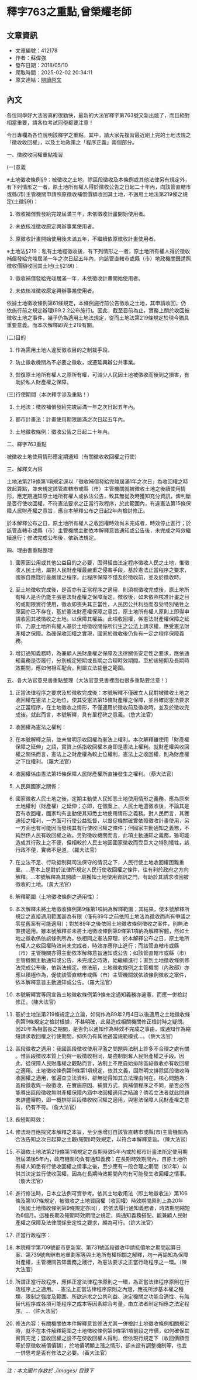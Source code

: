 # 釋字763之重點,曾榮耀老師

## 文章資訊
- 文章編號：412178
- 作者：蘇偉強
- 發布日期：2018/05/10
- 爬取時間：2025-02-02 20:34:11
- 原文連結：[閱讀原文](https://real-estate.get.com.tw/Columns/detail.aspx?no=412178)

## 內文
各位同學好大法官真的很勤快，最新的大法官釋字第763號又新出爐了，而且絕對相當重要，請各位考試同學都要注意！

今日專欄為各位說明該釋字之重點。其中，請大家先複習最近剛上完的土地法規之「徵收收回權」，以及土地政策之「程序正義」兩個部分。

一、徵收收回權重點複習

(一)意義

※土地徵收條例§9：被徵收之土地，除區段徵收及本條例或其他法律另有規定外，有下列情形之一者，原土地所有權人得於徵收公告之日起二十年內，向該管直轄市或縣(市)主管機關申請照原徵收補償價額收回其土地，不適用土地法第219條之規定(土徵§9I)：

1. 徵收補償費發給完竣屆滿三年，未依徵收計畫開始使用者。

2. 未依核准徵收原定興辦事業使用者。

3. 原徵收計畫開始使用後未滿五年，不繼續依原徵收計畫使用者。

※土地法§219：私有土地經徵收後，有下列情形之一者，原土地所有權人得於徵收補償發給完竣屆滿一年之次日起五年內，向該管直轄市或縣（市）地政機關聲請照徵收價額收回其土地(土§219I)︰

1. 徵收補償發給完竣屆滿一年，未依徵收計畫開始使用者。

2. 未依核准徵收原定興辦事業使用者。

依據土地徵收條例第61條規定，本條例施行前公告徵收之土地，其申請收回，仍依施行前之規定辦理(89.2.2公布施行)。因此，截至目前為止，實務上關於收回被徵收土地之事件，幾乎仍為適用土地法規定，從而土地法第219條規定於現今猶具重要意義。而本次解釋即與土219有關。

(二)目的

1. 作為需用土地人違反徵收目的之制裁手段。

2. 防止徵收機關為不必要之徵收，或遷延興辦公共事業。

3. 恢復原土地所有權人之原所有權，可減少人民因土地被徵收而後到之損害，有助於私人財產權之保障。

(三)行使期間（本次釋字涉及重點！）

1. 土地法：徵收補償發給完竣屆滿一年之次日起五年內。

2. 都市計畫法：計畫使用期限屆滿之次日起五年內。

3. 土地徵收條例：徵收公告之日起二十年內。

二、釋字763重點

被徵收土地使用情形應定期通知（有關徵收收回權之行使）

三、解釋文內容

土地法第219條第1項規定逕以「徵收補償發給完竣屆滿1年之次日」為收回權之時效起算點，並未規定該管直轄市或縣（市）主管機關就被徵收土地之後續使用情形，應定期通知原土地所有權人或依法公告，致其無從及時獲知充分資訊，俾判斷是否行使收回權，不符憲法要求之正當行政程序，於此範圍內，有違憲法第15條保障人民財產權之意旨，應自本解釋公布之日起2年內檢討修正。

於本解釋公布之日，原土地所有權人之收回權時效尚未完成者，時效停止進行；於該管直轄市或縣（市）主管機關主動依本解釋意旨通知或公告後，未完成之時效繼續進行；修法完成公布後，依新法規定。

四、理由書重點整理

1. 國家因公用或其他公益目的之必要，固得經由法定程序徵收人民之土地，惟徵收人民土地，屬對人民財產權最嚴重之侵害手段，基於憲法正當程序之要求，國家自應踐行最嚴謹之程序。此程序保障不僅及於徵收前，並及於徵收時。

2. 至土地徵收完成後，是否亦有正當程序之適用，則須視徵收完成後，原土地所有權人是否仍能主張憲法財產權之保障而定。徵收後，如未依照核准計畫之目的或期限實行使用，徵收即喪失其正當性，人民因公共利益而忍受特別犧牲之原因亦已不存在，基於憲法財產權保障之意旨，原土地所有權人原則上即得申請收回其被徵收之土地，以保障其權益。此項收回權，係憲法財產權保障之延伸，乃原土地所有權人基於土地徵收關係所衍生之公法上請求權，應受憲法財產權之保障。為確保收回權之實現，國家於徵收後仍負有一定之程序保障義務。

3. 增訂通知義務時，為兼顧人民財產權之保障及法律關係安定性之要求，應依通知義務是否履行，分別規定短期或長期之合理時效期間。至於該短期及長期時效期間，應如何相互配合，則屬立法裁量之範圍。

五、各大法官意見書重點整理（大法官意見書裡面也很多重點要注意！）

1. 正當法律程序之要求及於徵收完成後：本號解釋不僅確立人民對被徵收土地之收回權在憲法上之地位，使其受憲法第15條財產權之保障，並且確認憲法要求之正當程序，在土地徵收之情形，不僅適用於徵收前及徵收時，並及於徵收完成後。就此而言，本號解釋，具有里程碑之意義。（詹大法官）

2. 收回權為憲法之權利：

1. 在本號解釋之前，並未曾明示收回權為憲法上權利。本次解釋雖使用「財產權保障之延伸」之語，實質上係指收回權本身即是憲法上權利。就財產權與收回權之關係而言，憲法上之財產權為較上位權利，憲法上之收回權，則為財產權之下位權利。（羅大法官）

2. 收回權係由憲法第15條保障人民財產權所直接發生之權利。（蔡大法官）

3. 人民與國家之關係：

1. 國家徵收人民土地之後，定期主動使人民知悉土地使用情形之義務，應為原來土地權利（財產權）之延伸；亦即，在個案上，人民土地遭徵收後，不論其是否有收回權，國家均有主動使其知悉土地使用情形之義務。對人民而言，其獲通知之權利，一方面可行使公益監督，以督促機關確實依照徵收計畫使用，另一方面也有可能因而發現其有行使收回權之條件；但國家主動通知之義務，不純然係人民有收回權之故。另對徵收機關而言，此項主動通知之義務，雖可能造成其行政上之不便，但相較於人民土地因國家徵收而受巨大之特別犧牲，該行政不便，實微不足道。（羅大法官）

2. 在立法不足、行政抵制與司法保守的情況之下，人民行使土地收回權困難重重。…基本上是對於法律所規定人民行使收回權之條件，往有利於政府之方向解釋。…本號解釋為其開啟一扇獲知土地使用資訊之門，有助於其請求收回被徵收的土地。（黃大法官）

4. 解釋範圍（土地徵收條例之適用性）：

1. 本次解釋未將土地徵收條例第9條第1項納為解釋範圍；其結果，使本號解釋所規定之直接適用範圍甚為有限（僅有89年之前依照土地法為徵收而尚有爭議之零星舊案有可能適用）；對於89年之後依照土地徵收條例徵收之案件，則無法直接適用。雖本號解釋並未將土地徵收條例第9條第1項納為解釋客體，然如土地之徵收係依該條例所為，依相同之憲法原理，於本解釋公布之日，原土地所有權人之收回權時效尚未完成者，時效亦應停止進行；而該管直轄市或縣（市）主管機關亦得主動依本解釋意旨通知或公告；如該管直轄市或縣（市）主管機關主動通知或公告，未完成之時效，始繼續進行；直到土地徵收條例修法完成公布後，依新法規定。修法前，土地徵收條例之主管機關（內政部）亦應以積極作為，促使該管直轄市或縣（市）主管機關就依該條例徵收之案件，依本解釋意旨主動通知或公告。（羅大法官）

2. 本號解釋實等同宣告土地徵收條例第9條未定通知義務亦違憲，而應一併檢討修正。（陳大法官）

3. 基於土地法第219條規定之立論，如何作為89年2月4日以後適用之土地徵收條例第9條規定之檢討根據，不甚明確，此易造成相關機關修正檢討時之疑問。因20年為相當長之期間，是否仍以通知作為時效不完成之事由，或通知作為縮短請求收回權之行使期間，抑係仍有其他適當規範模式…。（蔡大法官）

5. 區段徵收之適用：我國區段徵收使用浮濫之問題與法制上許多不合理之處有關 。惟區段徵收本質上仍與一般徵收相同，屬強制剝奪人民財產權之手段。因此，從保障人民財產權之觀點而言，法制上不應自始排除區段徵收亦有收回權之適用。土地徵收條例第9條第1項規定，依其文義，固然明文排除區段徵收時收回權之適用，惟遍查立法資料，卻無從得知其立法理由何在。核心問題為：區段徵收與一般徵收，在實施原因、補償方式，與補償程序之不同，是否必然能導出區段徵收無財產權保障內涵中收回權適用之結論？倘若立法者就此問題未詳盡審酌，即一概排除區段徵收收回權之適用，與憲法保障人民財產權之意旨，仍有不符。（詹大法官）

6. 長短期時效：

1. 修法時自應探究本解釋之本旨，至少應增訂自該管直轄市或縣(市)主管機關為合法告知之次日起算之主觀(短期)時效規定，以符合本解釋意旨。（陳大法官）

2. 不論依土地法第219條第1項規定之長期時效5年內或於都市計畫法所定使用期限屆滿後5年內，政府機關均負有通知義務；在長期時效期間內，自原土地所有權人知悉有行使收回權之情事之後，至少應有一段合理之期間（如2年）以供其決定並行使收回權，因為在長期時效期間內均有可能發生收回權之情事。（詹大法官）

3. 進行修法時，日本立法例可資參考。依其土地收用法（即土地徵收法）第106條及第107條規定，被徵收之土地買回權（收回權）時效期間原則上為20年（我國土地徵收條例第9條規定亦同），若依法履行通知義務者，時效期間縮短為6個月。這種長期及短期時效期間之規定，與通知義務搭配，能兼顧人民財產權之保障及法律關係安定性之要求，頗為可行。（許大法官）

7. 正當行政程序：

1. 本院釋字第709號都市更新案、第731號區段徵收申請抵價地之期間起算日案、第739號自辦市地重劃案等與土地所有權相關之解釋，均一再諭知為保障財產權，主管機關告知義務之踐行，為憲法要求之正當行政程序之一環。（陳大法官）

2. 所謂正當行政程序，應係正當法律程序原則之一環，為正當法律程序原則在行政程序上之適用。…憲法上正當法律程序原則之內涵，應視所涉基本權之種類、限制之強度及範圍、所欲追求之公共利益、決定機關之功能合適性、有無替代程序或各項可能程序之成本等因素綜合考量，由立法者制定相應之法定程序。…（許大法官）

8. 修法內容：有關機關依本件解釋意旨修法尤其一併檢討土地徵收條例相關規定時，就不在本件解釋範圍之土地徵收條例第9條第1項前段之市價，如何確保其實質完足；暨收回權之設不在使收回權人得利，但依現行規定下（收回價額恆等於原徵收補償價額），於地價明顯上漲之情形，卻未設有調整機制等，也宜一併思考是否有修法之必要。（黃大法官）

---
*注：本文圖片存放於 ./images/ 目錄下*
